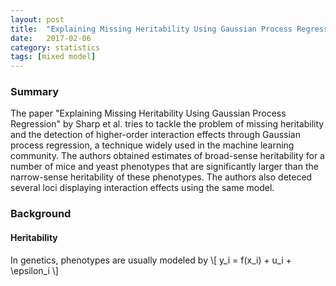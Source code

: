 ```yaml
---
layout: post
title:  "Explaining Missing Heritability Using Gaussian Process Regression (Reader's Digest)"
date:   2017-02-06
category: statistics
tags: [mixed model]
---
```


<script type="text/javascript" async
src="https://cdn.mathjax.org/mathjax/latest/MathJax.js?config=TeX-MML-AM_CHTML">
</script>

### Summary

The paper "Explaining Missing Heritability Using Gaussian Process Regression" by Sharp et al.
tries to tackle the problem of missing heritability and the detection of higher-order interaction
effects through Gaussian process regression, a technique widely used in the machine learning community.
The authors obtained estimates of broad-sense heritability for a number of mice and yeast
phenotypes that are significantly larger than the narrow-sense heritability of these phenotypes.
The authors also deteced several loci displaying interaction effects using the same model.

### Background

#### Heritability

In genetics, phenotypes are usually modeled by
\\[ y_i = f(x_i) + u_i + \epsilon_i \\]
